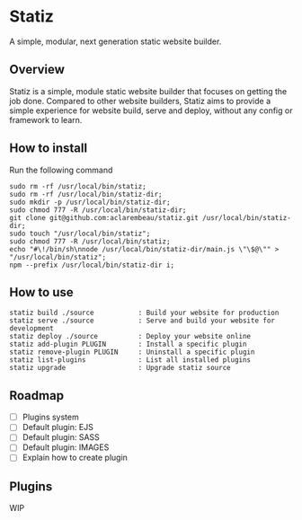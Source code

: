 # Statiz 
A simple, modular, next generation static website builder. 

## Overview 

Statiz is a simple, module static website builder that focuses on getting the job done. 
Compared to other website builders, Statiz aims to provide a simple experience for website build, serve and deploy, without 
any config or framework to learn. 

## How to install

Run the following command

```
sudo rm -rf /usr/local/bin/statiz;
sudo rm -rf /usr/local/bin/statiz-dir;
sudo mkdir -p /usr/local/bin/statiz-dir; 
sudo chmod 777 -R /usr/local/bin/statiz-dir;
git clone git@github.com:aclarembeau/statiz.git /usr/local/bin/statiz-dir; 
sudo touch "/usr/local/bin/statiz";
sudo chmod 777 -R /usr/local/bin/statiz;
echo "#\!/bin/sh\nnode /usr/local/bin/statiz-dir/main.js \"\$@\"" > "/usr/local/bin/statiz";
npm --prefix /usr/local/bin/statiz-dir i;  
```

## How to use

```
statiz build ./source           : Build your website for production
statiz serve ./source           : Serve and build your website for development
statiz deploy ./source          : Deploy your website online
statiz add-plugin PLUGIN        : Install a specific plugin
statiz remove-plugin PLUGIN     : Uninstall a specific plugin
statiz list-plugins             : List all installed plugins
statiz upgrade                  : Upgrade statiz source 
```

## Roadmap 

- [ ] Plugins system 
- [ ] Default plugin: EJS 
- [ ] Default plugin: SASS
- [ ] Default plugin: IMAGES 
- [ ] Explain how to create plugin 

## Plugins

WIP 

